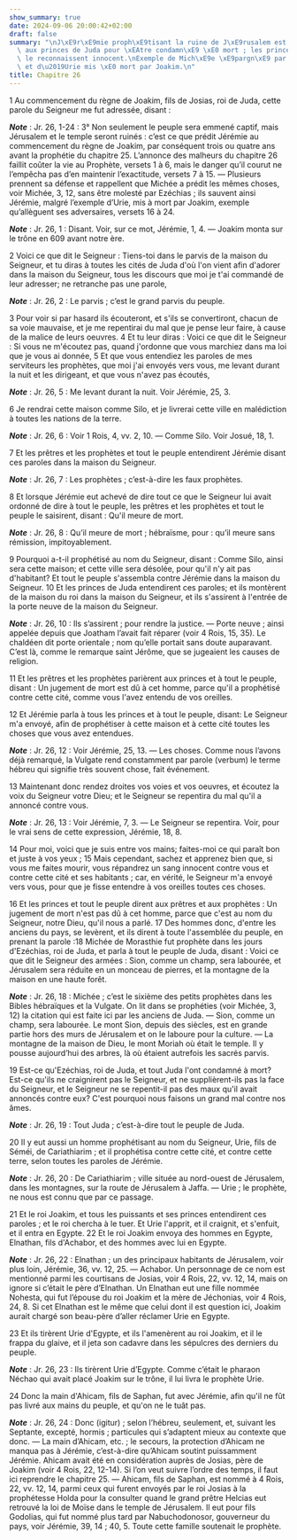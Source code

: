 ```yaml
---
show_summary: true
date: 2024-09-06 20:00:42+02:00
draft: false
summary: "\nJ\xE9r\xE9mie proph\xE9tisant la ruine de J\xE9rusalem est pr\xE9sent\xE9\
  \ aux princes de Juda pour \xEAtre condamn\xE9 \xE0 mort ; les princes et le peuple\
  \ le reconnaissent innocent.\nExemple de Mich\xE9e \xE9pargn\xE9 par Ez\xE9chias,\
  \ et d\u2019Urie mis \xE0 mort par Joakim.\n"
title: Chapitre 26
---
```





1 Au commencement du règne de Joakim, fils de Josias, roi de Juda, cette parole du Seigneur me fut adressée, disant :

***Note*** :  Jr. 26, 1-24 : 3° Non seulement le peuple sera emmené captif, mais Jérusalem et le temple seront ruinés : c’est ce que prédit Jérémie au commencement du règne de Joakim, par conséquent trois ou quatre ans avant la prophétie du chapitre 25. L’annonce des malheurs du chapitre 26 faillit coûter la vie au Prophète, versets 1 à 6, mais le danger qu’il courut ne l’empêcha pas d’en maintenir l’exactitude, versets 7 à 15. ― Plusieurs prennent sa défense et rappellent que Michée a prédit les mêmes choses, voir Michée, 3, 12, sans être molesté par Ezéchias ; ils sauvent ainsi Jérémie, malgré l’exemple d’Urie, mis à mort par Joakim, exemple qu’allèguent ses adversaires, versets 16 à 24.

***Note*** :  Jr. 26, 1 : Disant. Voir, sur ce mot, Jérémie, 1, 4. ― Joakim monta sur le trône en 609 avant notre ère.


2 Voici ce que dit le Seigneur : Tiens-toi dans le parvis de la maison du Seigneur, et tu diras à toutes les cités de Juda d'où l'on vient afin d'adorer dans la maison du Seigneur, tous les discours que moi je t'ai commandé de leur adresser; ne retranche pas une parole,

***Note*** :  Jr. 26, 2 : Le parvis ; c’est le grand parvis du peuple.

3 Pour voir si par hasard ils écouteront, et s'ils se convertiront, chacun de sa voie mauvaise, et je me repentirai du mal que je pense leur faire, à cause de la malice de leurs oeuvres. 4 Et tu leur diras : Voici ce que dit le Seigneur : Si vous ne m'écoutez pas, quand j'ordonne que vous marchiez dans ma loi que je vous ai donnée, 5 Et que vous entendiez les paroles de mes serviteurs les prophètes, que moi j'ai envoyés vers vous, me levant durant la nuit et les dirigeant, et que vous n'avez pas écoutés,

***Note*** :  Jr. 26, 5 : Me levant durant la nuit. Voir Jérémie, 25, 3.

6 Je rendrai cette maison comme Silo, et je livrerai cette ville en malédiction à toutes les nations de la terre.

***Note*** :  Jr. 26, 6 : Voir 1 Rois, 4, vv. 2, 10. ― Comme Silo. Voir Josué, 18, 1.


7 Et les prêtres et les prophètes et tout le peuple entendirent Jérémie disant ces paroles dans la maison du Seigneur.

***Note*** :  Jr. 26, 7 : Les prophètes ; c’est-à-dire les faux prophètes.

8 Et lorsque Jérémie eut achevé de dire tout ce que le Seigneur lui avait ordonné de dire à tout le peuple, les prêtres et les prophètes et tout le peuple le saisirent, disant : Qu'il meure de mort.

***Note*** :  Jr. 26, 8 : Qu’il meure de mort ; hébraïsme, pour : qu’il meure sans rémission, impitoyablement.

9 Pourquoi a-t-il prophétisé au nom du Seigneur, disant : Comme Silo, ainsi sera cette maison; et cette ville sera désolée, pour qu'il n'y ait pas d'habitant? Et tout le peuple s'assembla contre Jérémie dans la maison du Seigneur. 10 Et les princes de Juda entendirent ces paroles; et ils montèrent de la maison du roi dans la maison du Seigneur, et ils s'assirent à l'entrée de la porte neuve de la maison du Seigneur.

***Note*** :  Jr. 26, 10 : Ils s’assirent ; pour rendre la justice. ― Porte neuve ; ainsi appelée depuis que Joatham l’avait fait réparer (voir 4 Rois, 15, 35). Le chaldéen dit porte orientale ; nom qu’elle portait sans doute auparavant. C’est là, comme le remarque saint Jérôme, que se jugeaient les causes de religion.

11 Et les prêtres et les prophètes parièrent aux princes et à tout le peuple, disant : Un jugement de mort est dû à cet homme, parce qu'il a prophétisé contre cette cité, comme vous l'avez entendu de vos oreilles.


12 Et Jérémie parla à tous les princes et à tout le peuple, disant: Le Seigneur m'a envoyé, afin de prophétiser à cette maison et à cette cité toutes les choses que vous avez entendues.

***Note*** :  Jr. 26, 12 : Voir Jérémie, 25, 13. ― Les choses. Comme nous l’avons déjà remarqué, la Vulgate rend constamment par parole (verbum) le terme hébreu qui signifie très souvent chose, fait événement.

13 Maintenant donc rendez droites vos voies et vos oeuvres, et écoutez la voix du Seigneur votre Dieu; et le Seigneur se repentira du mal qu'il a annoncé contre vous.

***Note*** :  Jr. 26, 13 : Voir Jérémie, 7, 3. ― Le Seigneur se repentira. Voir, pour le vrai sens de cette expression, Jérémie, 18, 8.

14 Pour moi, voici que je suis entre vos mains; faites-moi ce qui paraît bon et juste à vos yeux ; 15 Mais cependant, sachez et apprenez bien que, si vous me faites mourir, vous répandrez un sang innocent contre vous et contre cette cité et ses habitants ; car, en vérité, le Seigneur m'a envoyé vers vous, pour que je fisse entendre à vos oreilles toutes ces choses.


16 Et les princes et tout le peuple dirent aux prêtres et aux prophètes : Un jugement de mort n'est pas dû à cet homme, parce que c'est au nom du Seigneur, notre Dieu, qu'il nous a parlé. 17 Des hommes donc, d'entre les anciens du pays, se levèrent, et ils dirent à toute l'assemblée du peuple, en prenant la parole :18 Michée de Morasthie fut prophète dans les jours d'Ezéchias, roi de Juda, et parla à tout le peuple de Juda, disant : Voici ce que dit le Seigneur des armées : Sion, comme un champ, sera labourée, et Jérusalem sera réduite en un monceau de pierres, et la montagne de la maison en une haute forêt.

***Note*** :  Jr. 26, 18 : Michée ; c’est le sixième des petits prophètes dans les Bibles hébraïques et la Vulgate. On lit dans se prophéties (voir Michée, 3, 12) la citation qui est faite ici par les anciens de Juda. ― Sion, comme un champ, sera labourée. Le mont Sion, depuis des siècles, est en grande partie hors des murs de Jérusalem et on le laboure pour la culture. ― La montagne de la maison de Dieu, le mont Moriah où était le temple. Il y pousse aujourd’hui des arbres, là où étaient autrefois les sacrés parvis.


19 Est-ce qu'Ezéchias, roi de Juda, et tout Juda l'ont condamné à mort? Est-ce qu'ils ne craignirent pas le Seigneur, et ne supplièrent-ils pas la face du Seigneur, et le Seigneur ne se repentit-il pas des maux qu'il avait annoncés contre eux? C'est pourquoi nous faisons un grand mal contre nos âmes.

***Note*** :  Jr. 26, 19 : Tout Juda ; c’est-à-dire tout le peuple de Juda.


20 Il y eut aussi un homme prophétisant au nom du Seigneur, Urie, fils de Séméi, de Cariathiarim ; et il prophétisa contre cette cité, et contre cette terre, selon toutes les paroles de Jérémie.

***Note*** :  Jr. 26, 20 : De Cariathiarim ; ville située au nord-ouest de Jérusalem, dans les montagnes, sur la route de Jérusalem à Jaffa. ― Urie ; le prophète, ne nous est connu que par ce passage.

21 Et le roi Joakim, et tous les puissants et ses princes entendirent ces paroles ; et le roi chercha à le tuer. Et Urie l'apprit, et il craignit, et s'enfuit, et il entra en Egypte. 22 Et le roi Joakim envoya des hommes en Egypte, Elnathan, fils d'Achabor, et des hommes avec lui en Egypte.

***Note*** :  Jr. 26, 22 : Elnathan ; un des principaux habitants de Jérusalem, voir plus loin, Jérémie, 36, vv. 12, 25. ― Achabor. Un personnage de ce nom est mentionné parmi les courtisans de Josias, voir 4 Rois, 22, vv. 12, 14, mais on ignore si c’était le père d’Elnathan. Un Elnathan eut une fille nommée Nohesta, qui fut l’épouse du roi Joakim et la mère de Jéchonias, voir 4 Rois, 24, 8. Si cet Elnathan est le même que celui dont il est question ici, Joakim aurait chargé son beau-père d’aller réclamer Urie en Egypte.

23 Et ils tirèrent Urie d'Egypte, et ils l'amenèrent au roi Joakim, et il le frappa du glaive, et il jeta son cadavre dans les sépulcres des derniers du peuple.

***Note*** :  Jr. 26, 23 : Ils tirèrent Urie d’Egypte. Comme c’était le pharaon Néchao qui avait placé Joakim sur le trône, il lui livra le prophète Urie.


24 Donc la main d'Ahicam, fils de Saphan, fut avec Jérémie, afin qu'il ne fût pas livré aux mains du peuple, et qu'on ne le tuât pas.

***Note*** :  Jr. 26, 24 : Donc (igitur) ; selon l’hébreu, seulement, et, suivant les Septante, excepté, hormis ; particules qui s’adaptent mieux au contexte que donc. ― La main d’Ahicam, etc. ; le secours, la protection d’Ahicam ne manqua pas à Jérémie, c’est-à-dire qu’Ahicam soutint puissamment Jérémie. Ahicam avait été en considération auprès de Josias, père de Joakim (voir 4 Rois, 22, 12-14). Si l’on veut suivre l’ordre des temps, il faut ici reprendre le chapitre 25. ― Ahicam, fils de Saphan, est nommé à 4 Rois, 22, vv. 12, 14, parmi ceux qui furent envoyés par le roi Josias à la prophétesse Holda pour la consulter quand le grand prêtre Helcias eut retrouvé la loi de Moïse dans le temple de Jérusalem. Il eut pour fils Godolias, qui fut nommé plus tard par Nabuchodonosor, gouverneur du pays, voir Jérémie, 39, 14 ; 40, 5. Toute cette famille soutenait le prophète.

